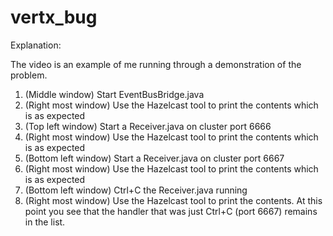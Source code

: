 # vertx_bug

Explanation:

The video is an example of me running through a demonstration of the problem.

1) (Middle window) Start EventBusBridge.java
2) (Right most window) Use the Hazelcast tool to print the contents which is as expected
3) (Top left window) Start a Receiver.java on cluster port 6666
4) (Right most window) Use the Hazelcast tool to print the contents which is as expected
5) (Bottom left window) Start a Receiver.java on cluster port 6667
6) (Right most window) Use the Hazelcast tool to print the contents which is as expected
7) (Bottom left window) Ctrl+C the Receiver.java running
8) (Right most window) Use the Hazelcast tool to print the contents.  At this point you see that
   the handler that was just Ctrl+C (port 6667) remains in the list.
